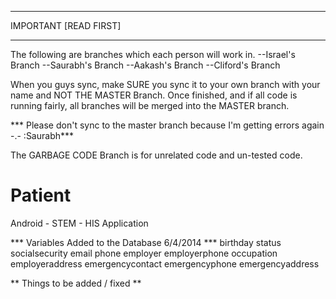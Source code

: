 ***********************
IMPORTANT [READ FIRST]
***********************

The following are branches which each person will work in.
--Israel's Branch
--Saurabh's Branch
--Aakash's Branch
--Cliford's Branch

When you guys sync, make SURE you sync it to your own branch with your name and NOT THE MASTER Branch.
Once finished, and if all code is running fairly, all branches will be merged into the MASTER branch.

*** Please don't sync to the master branch because I'm getting errors again -.- :Saurabh***

The GARBAGE CODE Branch is for unrelated code and un-tested code. 





Patient
=======

Android - STEM - HIS Application

*** Variables Added to the Database 6/4/2014 ***
birthday
status
socialsecurity
email
phone
employer
employerphone
occupation
employeraddress
emergencycontact
emergencyphone
emergencyaddress


** Things to be added / fixed **
